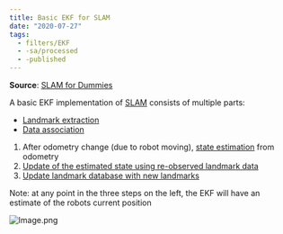 ```yaml
---
title: Basic EKF for SLAM
date: "2020-07-27"
tags:
  - filters/EKF
  - -sa/processed
  - -published
---
```


**Source**: [SLAM for Dummies](bibliography/riisgaard-slam-for-dummies.md)

A basic EKF implementation of [SLAM](SLAM/what-is-slam.md)   consists of multiple parts:

*   [Landmark extraction](SLAM/landmark-extraction.md)
*   [Data association](SLAM/data-association.md)

1.  After odometry change (due to robot moving), [state estimation](SLAM/step-1-odometry-update-prediction-step.md) from odometry
2.  [Update of the estimated state using re-observed landmark data](studienarbeit/step-2-re-observation.md)
3.  [Update landmark database with new landmarks](studienarbeit/step-3-new-landmarks.md)

Note: at any point in the three steps on the left, the EKF will have an estimate of the robots current position

![Image.png](studienarbeit/_resources/Basic_EKF_for_SLAM.resources/Image.png)

